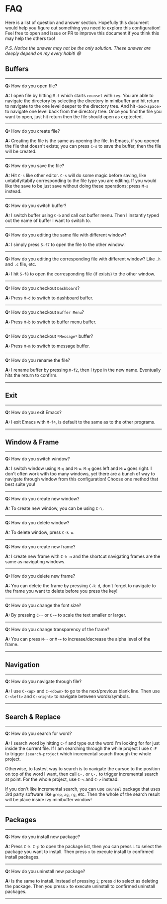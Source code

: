 # FAQ

Here is a list of question and answer section. Hopefully this document
would help you figure out something you need to explore this configuration!
Feel free to open and issue or PR to improve this document if you think this 
may help the others too!

*P.S. Notice the answer may not be the only solution. These answer are deeply
depend on my every habit! :smile:*

## Buffers

---

**Q:** How do you open file?

**A:** I open file by hitting `M-f` which starts `counsel` with `ivy`. You are able to navigate the directory by selecting
the directory in minibuffer and hit return to navigate to the one level deeper to the directory tree. And hit `<backspace>`
to navigate one level back from the directory tree. Once you find the file you want to open, just hit return then the file
should open as exptected.

---

**Q:** How do you create file?

**A:** Creating the file is the same as opening the file. In Emacs, if you opened the file that doesn't exists; you can press
`C-s` to save the buffer, then the file will be created.

---

**Q:** How do you save the file?

**A:** Hit `C-s` like other editor. `C-s` will do some magic before saving, like untabify/tabify corresponding to the file type
you are editing. If you would like the save to be just save without doing these operations; press `M-s` instead.

---

**Q:** How do you switch buffer?

**A:** I switch buffer using `C-b` and call out buffer menu. Then I instantly typed out the name of buffer I want to switch to.

---

**Q:** How do you editing the same file with different window?

**A:** I simply press `S-f7` to open the file to the other window.

---

**Q:** How do you editing the corresponding file with different window? Like `.h` and `.c` file, etc.

**A:** I hit `S-f8` to open the corresponding file (if exists) to the other window.

---

**Q:** How do you checkout `Dashboard`?

**A:** Press `M-d` to switch to dashboard buffer.

---

**Q:** How do you checkout `Buffer Menu`?

**A:** Press `M-b` to switch to buffer menu buffer.

---

**Q:** How do you checkout `*Message*` buffer?

**A:** Press `M-m` to switch to message buffer.

---

**Q:** How do you rename the file?

**A:** I rename buffer by pressing `M-f2`, then I type in the new name. Eventually hits the return to confirm.

---

## Exit

---

**Q:** How do you exit Emacs?

**A:** I exit Emacs with `M-f4`, is default to the same as to the other programs.

---

## Window & Frame

---

**Q:** How do you switch window?

**A:** I switch window using `M-q` and `M-w`. `M-q` goes left and `M-w` goes right. I don't often work with too many windows,
yet there are a bunch of way to navigate through window from this configuration! Choose one method that best suite you!

---

**Q:** How do you create new window?

**A:** To create new window, you can be using `C-\`.

---

**Q:** How do you delete window?

**A:** To delete window, press `C-k w`.

---

**Q:** How do you create new frame?

**A:** I create new frame with `C-k n` and the shortcut navigating frames are the same as navigating windows.

---

**Q:** How do you delete new frame?

**A:** You can delete the frame by pressing `C-k d`, don't forget to navigate to the frame you want to delete before you press
the key!

---

**Q:** How do you change the font size?

**A:** By pressing `C--` or `C-=` to scale the text smaller or larger.

---

**Q:** How do you change transparency of the frame?

**A:** You can press `M--` or `M-=` to increase/decrease the alpha level of the frame.

---

## Navigation

---

**Q:** How do you navigate through file?

**A:** I use `C-<up>` and `C-<down>` to go to the next/previous blank line. Then use `C-<left>` and `C-<right>` to navigate
between words/symbols.

---

## Search & Replace

---

**Q:** How do you search for word?

**A:** I search word by hitting `C-f` and type out the word I'm looking for for just inside the current file.
If I am searching through the while project I use `C-F` to trigger `isearch-project` which incremental search
through the whole project.

Otherwise, to fastest way to search is to navigate the cursoe to the position on top of the word I want, then call 
`C-,` or `C-.` to trigger incremental search at point. For the whole project, use `C-<` and `C->` instead.

If you don't like incremental search, you can use `counsel` package that uses 3rd party software like `grep`, `ag`, `rg`, etc.
Then the whole of the search result will be place inside ivy minibuffer window!

---

## Packages

---

**Q:** How do you install new package?

**A:** Press `C-k C-p` to open the package list, then you can press `i` to select the package you want to install. 
Then press `x` to execute install to confirmed install packages.

---

**Q:** How do you uninstall new package?

**A:** Is the same to install. Instead of pressing `i`; press `d` to select as deleting the package. Then you press `x` to
execute uninstall to confirmed uninstall packages.

---
